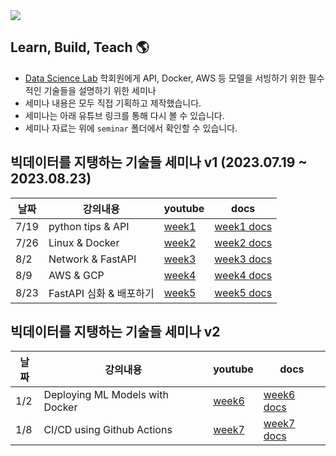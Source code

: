 <img src="https://capsule-render.vercel.app/api?type=waving&height=200&color=gradient&text=빅데이터를%20지탱하는%20기술들&fontSize=55" />

## Learn, Build, Teach 🌎

- [Data Science Lab](https://github.com/DataScience-Lab-Yonsei) 학회원에게 API, Docker, AWS 등 모델을 서빙하기 위한 필수적인 기술들을 설명하기 위한 세미나
- 세미나 내용은 모두 직접 기획하고 제작했습니다.
- 세미나는 아래 유튜브 링크를 통해 다시 볼 수 있습니다.
- 세미나 자료는 위에 `seminar` 폴더에서 확인할 수 있습니다.

## 빅데이터를 지탱하는 기술들 세미나 v1 (2023.07.19 ~ 2023.08.23)

| 날짜 | 강의내용                | youtube                                              | docs                                                                                                                        |
| ---- | ----------------------- | ---------------------------------------------------- | --------------------------------------------------------------------------------------------------------------------------- |
| 7/19 | python tips & API       | [week1](https://www.youtube.com/watch?v=aehxiqKv0Pk) | [week1 docs](https://github.com/ddoddii/skills-for-DS/blob/main/seminar/1%EC%A3%BC%EC%B0%A8%EC%84%B8%EB%AF%B8%EB%82%98.pdf) |
| 7/26 | Linux & Docker          | [week2](https://youtu.be/rJLsmh0oC6o)                | [week2 docs](https://github.com/ddoddii/skills-for-DS/blob/main/seminar/2%EC%A3%BC%EC%B0%A8%EC%84%B8%EB%AF%B8%EB%82%98.pdf) |
| 8/2  | Network & FastAPI       | [week3](https://youtu.be/wRhgEzWIrRI)                | [week3 docs](https://github.com/ddoddii/skills-for-DS/blob/main/seminar/3%EC%A3%BC%EC%B0%A8%EC%84%B8%EB%AF%B8%EB%82%98.pdf) |
| 8/9  | AWS & GCP               | [week4](https://youtu.be/G7UkYA9xodg)                | [week4 docs](https://github.com/ddoddii/skills-for-DS/blob/main/seminar/4%EC%A3%BC%EC%B0%A8%EC%84%B8%EB%AF%B8%EB%82%98.pdf) |
| 8/23 | FastAPI 심화 & 배포하기 | [week5](https://youtu.be/GcNaDQp1Rug)                | [week5 docs](https://github.com/ddoddii/skills-for-DS/blob/main/seminar/5%EC%A3%BC%EC%B0%A8%EC%84%B8%EB%AF%B8%EB%82%98.pdf) |

## 빅데이터를 지탱하는 기술들 세미나 v2

| 날짜 | 강의내용                        | youtube                               | docs                                                                                                                        |
| ---- | ------------------------------- | ------------------------------------- | --------------------------------------------------------------------------------------------------------------------------- |
| 1/2  | Deploying ML Models with Docker | [week6](https://youtu.be/HTFxaUfR5HU) | [week6 docs](https://github.com/ddoddii/skills-for-DS/blob/main/seminar/6%EC%A3%BC%EC%B0%A8%EC%84%B8%EB%AF%B8%EB%82%98.pdf) |
| 1/8  | CI/CD using Github Actions      | [week7](https://youtu.be/VCVFE4rQfnM) | [week7 docs](https://github.com/ddoddii/skills-for-DS/blob/main/seminar/7%EC%A3%BC%EC%B0%A8%EC%84%B8%EB%AF%B8%EB%82%98.pdf) |
